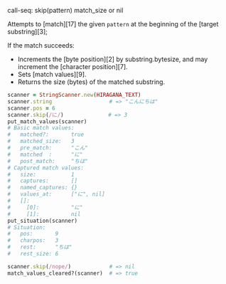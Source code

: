 call-seq:
  skip(pattern) match_size or nil

Attempts to [match][17] the given `pattern`
at the beginning of the [target substring][3];

If the match succeeds:

- Increments the [byte position][2] by substring.bytesize,
  and may increment the [character position][7].
- Sets [match values][9].
- Returns the size (bytes) of the matched substring.

```rb
scanner = StringScanner.new(HIRAGANA_TEXT)
scanner.string                  # => "こんにちは"
scanner.pos = 6
scanner.skip(/に/)              # => 3
put_match_values(scanner)
# Basic match values:
#   matched?:       true
#   matched_size:   3
#   pre_match:      "こん"
#   matched  :      "に"
#   post_match:     "ちは"
# Captured match values:
#   size:           1
#   captures:       []
#   named_captures: {}
#   values_at:      ["に", nil]
#   []:
#     [0]:          "に"
#     [1]:          nil
put_situation(scanner)
# Situation:
#   pos:       9
#   charpos:   3
#   rest:      "ちは"
#   rest_size: 6

scanner.skip(/nope/)            # => nil
match_values_cleared?(scanner)  # => true
```
